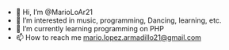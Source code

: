 - 👋 Hi, I’m @MarioLoAr21
- 👀 I’m interested in music, programming, Dancing, learning, etc.
- 🌱 I’m currently learning programming on PHP
- 📫 How to reach me mario.lopez.armadillo21@gmail.com

<!---
MarioLoAr21/MarioLoAr21 is a ✨ special ✨ repository because its `README.md` (this file) appears on your GitHub profile.
You can click the Preview link to take a look at your changes.
--->
